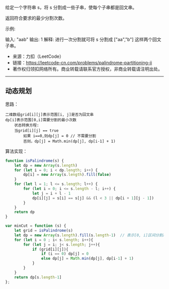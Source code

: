 给定一个字符串 s，将 s 分割成一些子串，使每个子串都是回文串。

返回符合要求的最少分割次数。

示例:

输入: "aab" 输出: 1 解释: 进行一次分割就可将 s 分割成 ["aa","b"] 这样两个回文子串。

- 来源：力扣（LeetCode）
- 链接：<https://leetcode-cn.com/problems/palindrome-partitioning-ii>
- 著作权归领扣网络所有。商业转载请联系官方授权，非商业转载请注明出处。

---

## 动态规划

思路：

```template
二维数组grid[i][j]表示范围[i, j]是否为回文串
dp[i]表示范围[0,i]需要分割的最小次数
    状态转换方程:
    当grid[i][j] == true
        如果 i==0,则dp[j] = 0 // 不需要分割
        否则，dp[j] = Math.min(dp[j], dp[i-1] + 1)
```

算法实现：

```javascript
function isPalindrome(s) {
    let dp = new Array(s.length)
    for (let i = 0; i < dp.length; i++) {
        dp[i] = new Array(s.length).fill(false)
    }
    for (let l = 1; l <= s.length; l++) {
        for (let i = 0; i <= s.length - l; i++) {
            let j = i + l - 1
            dp[i][j] = s[i] == s[j] && (l < 3 || dp[i + 1][j - 1])
        }
    }
    return dp
}

var minCut = function (s) {
    let grid = isPalindrome(s)
    let dp = new Array(s.length).fill(s.length-1)  // 表示[0, i]区间分割成回文子串的最小次数
    for (let i = 0 ; i< s.length; i++){
        for (let j = i; j< s.length; j++){
            if (grid[i][j]){
                if (i == 0) dp[j] = 0
                else dp[j] = Math.min(dp[j], dp[i-1] + 1)
            }
        }
    }
    return dp[s.length-1]
};
```
